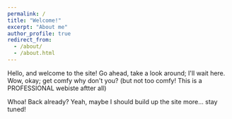 ```yaml
---
permalink: /
title: "Welcome!"
excerpt: "About me"
author_profile: true
redirect_from: 
  - /about/
  - /about.html
---
```


Hello, and welcome to the site! Go ahead, take a look around; I'll wait here. Wow, okay; get comfy why don't you? (but not too comfy! This is a PROFESSIONAL webiste aftter all)

Whoa! Back already? Yeah, maybe I should build up the site more... stay tuned!

<!--This is a section header when followed by the equals signs
<--======

<--put text here

